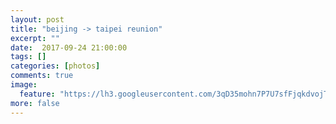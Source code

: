 ```yaml
---
layout: post
title: "beijing -> taipei reunion"
excerpt: ""
date:  2017-09-24 21:00:00
tags: []
categories: [photos]
comments: true
image:
  feature: "https://lh3.googleusercontent.com/3qD35mohn7P7U7sfFjqkdvojTxaoFYOiuuVy8IfzuqteBlH9JHPHC_9Qgjd4vbaMWLlcYcSXO2G9DkF6tPefmn-I3CnSht1-CKenyEkIdBHL2DuIKI6cweEEROO1J5zHu67nxAe_eWTUHxTnJGkzTC0cbZZaN11TNcvWy4YSvfUHfiHN9V3u8cOC9_3MZpzkX2dpZ5frZa2LB4QO6F6fTppeA2pq51gNj4TRRhebNDsyoushTP1a39kAiYEYPwMzx70FOg1RhmSrNmG7cM8Q7T0s40YFsn-5Exs7goyJotx28F8F65JzitpAe7Q0fhnmtEezvNJQPcJUJS1VB7awIEGJQGniUETTHooIRai-8srOcCuBeqUDrxWjS8hvKlwZHbOt8xWM5AhxhABQO0owO3OgF3jMyC1BLoyhaG4SkNXjqQ71Sa7hlP6NLeZ4bXROsUjxp_A4GT6CmZj7eSCAC0VB0Py76i2Uac3WMz2_t_jY1CZa8LQpJCVNYN34nw-mIdYtCcO3XiEKkZsYXcHaE2heELw-36GbQQRyfMyVZ4CViUUkdZBKOu9xdSKKQTcgZIein0sH6IdoD7oVJAYjTd8ZrO62LlToK8E3Zn4p3jhnlx8PA_ZD-DT7V7isrK3h3EB39SJlIFYmmEQMb7Dsy2eDmB1wYik08zI=w963-h642-no"
more: false
---
```

